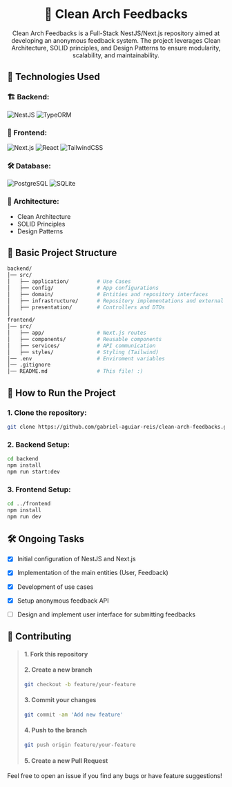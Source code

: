 <h1 align="center">📝 Clean Arch Feedbacks</h1>

<p align="center">Clean Arch Feedbacks is a Full-Stack NestJS/Next.js repository aimed at developing an anonymous feedback system. The project leverages Clean Architecture, SOLID principles, and Design Patterns to ensure modularity, scalability, and maintainability.</p>

## 📌 Technologies Used

### 🏗 Backend:
![NestJS](https://img.shields.io/badge/NestJS-brightgreen?style=for-the-badge&logo=nestjs&logoColor=EA2858&color=222222)
![TypeORM](https://img.shields.io/badge/typeORM-brightgreen?style=for-the-badge&logo=typeorm&logoColor=EA3B2B&color=222222)

### 🎨 Frontend:
![Next.js](https://img.shields.io/badge/Next.js-brightgreen?style=for-the-badge&logo=nextdotjs&logoColor=EDEEF0&color=222222)
![React](https://img.shields.io/badge/react-brightgreen?style=for-the-badge&logo=react&logoColor=00D8FF&color=222222)
![TailwindCSS](https://img.shields.io/badge/tailwindCSS-brightgreen?style=for-the-badge&logo=tailwindcss&logoColor=06B6D4&color=222222)

### 🛠 Database:
![PostgreSQL](https://img.shields.io/badge/postgreSQL-brightgreen?style=for-the-badge&logo=postgresql&logoColor=white&color=172554)
![SQLite](https://img.shields.io/badge/SQLite-brightgreen?style=for-the-badge&logo=sqlite&logoColor=white&color=172554)

### 🚀 Architecture:
- Clean Architecture  
- SOLID Principles  
- Design Patterns

## 📂 Basic Project Structure

```bash
backend/
│── src/
│   ├── application/         # Use Cases
│   ├── config/              # App configurations
│   ├── domain/              # Entities and repository interfaces
│   ├── infrastructure/      # Repository implementations and external services
│   ├── presentation/        # Controllers and DTOs
│
frontend/
│── src/
│   ├── app/                 # Next.js routes
│   ├── components/          # Reusable components
│   ├── services/            # API communication
│   ├── styles/              # Styling (Tailwind)
│── .env                     # Enviroment variables
│── .gitignore
│── README.md                # This file! :)
```

## 🚀 How to Run the Project

### 1. Clone the repository:
```bash
git clone https://github.com/gabriel-aguiar-reis/clean-arch-feedbacks.git
```

### 2. Backend Setup:
```bash
cd backend
npm install
npm run start:dev
```

### 3. Frontend Setup:
```bash
cd ../frontend
npm install
npm run dev
```

## 🛠 Ongoing Tasks

- [x] Initial configuration of NestJS and Next.js

- [x] Implementation of the main entities (User, Feedback)

- [x] Development of use cases

- [x] Setup anonymous feedback API

- [ ] Design and implement user interface for submitting feedbacks

## 🤝 Contributing

> #### 1. Fork this repository
>
> #### 2. Create a new branch
>```bash
>git checkout -b feature/your-feature
>```
>
>#### 3. Commit your changes
>```bash
>git commit -am 'Add new feature'
>```
>
>#### 4. Push to the branch
>```bash
>git push origin feature/your-feature
>```
>
>#### 5. Create a new Pull Request

Feel free to open an issue if you find any bugs or have feature suggestions!
